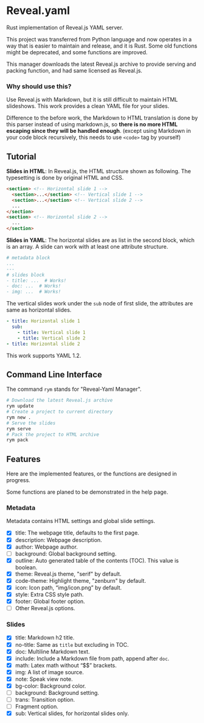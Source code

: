 # Reveal.yaml

Rust implementation of Reveal.js YAML server.

This project was transferred from Python language and now operates in a way that is easier to maintain and release, and it is Rust.
Some old functions might be deprecated, and some functions are improved.

This manager downloads the latest Reveal.js archive to provide serving and packing function, and had same licensed as Reveal.js.

### Why should use this?

Use Reveal.js with Markdown, but it is still difficult to maintain HTML slideshows. This work provides a clean YAML file for your slides.

Difference to the before work, the Markdown to HTML translation is done by this parser instead of using markdown.js, so **there is no more HTML escaping since they will be handled enough**. (except using Markdown in your code block recursively, this needs to use `<code>` tag by yourself)

## Tutorial

**Slides in HTML**: In Reveal.js, the HTML structure shown as following. The typesetting is done by original HTML and CSS.
```html
<section> <!-- Horizontal slide 1 -->
  <section>...</section> <!-- Vertical slide 1 -->
  <section>...</section> <!-- Vertical slide 2 -->
  ...
</section>
<section> <!-- Horizontal slide 2 -->
  ...
</section>
```
**Slides in YAML**: The horizontal slides are as list in the second block, which is an array. A slide can work with at least one attribute structure.
```yaml
# metadata block
...
---
# slides block
- title: ...  # Works!
- doc: ...  # Works!
- img: ...  # Works!
```
The vertical slides work under the `sub` node of first slide, the attributes are same as horizontal slides.
```yaml
- title: Horizontal slide 1
  sub:
    - title: Vertical slide 1
    - title: Vertical slide 2
- title: Horizontal slide 2
```
This work supports YAML 1.2.

## Command Line Interface

The command `rym` stands for "Reveal-Yaml Manager".
```bash
# Download the latest Reveal.js archive
rym update
# Create a project to current directory
rym new .
# Serve the slides
rym serve
# Pack the project to HTML archive
rym pack
```

## Features

Here are the implemented features, or the functions are designed in progress.

Some functions are planed to be demonstrated in the help page.

### Metadata

Metadata contains HTML settings and global slide settings.

+ [x] title: The webpage title, defaults to the first page.
+ [x] description: Webpage description.
+ [x] author: Webpage author.
+ [ ] background: Global background setting.
+ [x] outline: Auto generated table of the contents (TOC). This value is boolean.
+ [x] theme: Reveal.js theme, "serif" by default.
+ [x] code-theme: Highlight theme, "zenburn" by default.
+ [x] icon: Icon path, “img/icon.png” by default.
+ [x] style: Extra CSS style path.
+ [x] footer: Global footer option.
+ [ ] Other Reveal.js options.

### Slides

+ [x] title: Markdown h2 title.
+ [x] no-title: Same as `title` but excluding in TOC.
+ [x] doc: Multiline Markdown text.
+ [x] include: Include a Markdown file from path, append after `doc`.
+ [x] math: Latex math without “$$” brackets.
+ [x] img: A list of image source.
+ [x] note: Speak view note.
+ [x] bg-color: Background color.
+ [ ] background: Background setting.
+ [ ] trans: Transition option.
+ [ ] Fragment option.
+ [x] sub: Vertical slides, for horizontal slides only.

